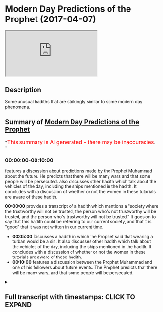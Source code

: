 # Modern Day Predictions of the Prophet (2017-04-07)

<iframe loading='lazy' allow='autoplay' src='https://www.youtube.com/embed/meza_N1vFCI'></iframe>

## Description

Some unusual hadiths that are strikingly similar to some modern day phenomena.

## Summary of [Modern Day Predictions of the Prophet](https://www.youtube.com/watch?v=meza_N1vFCI)

*<span style="color:red; font-size:125%">This summary is AI generated - there may be inaccuracies</span>. *

### <a onclick="modifyYTiframeseektime('0')">00:00:00-00:10:00</a>

 features a discussion about predictions made by the Prophet Muhammad about the future. He predicts that there will be many wars and that some people will be persecuted.  also discusses other hadith which talk about the vehicles of the day, including the ships mentioned in the hadith. It concludes with a discussion of whether or not the women in these tutorials are aware of these hadith.

**<a onclick="modifyYTiframeseektime('0')">00:00:00</a>** provides a transcript of a hadith which mentions a "society where the trustworthy will not be trusted, the person who's not trustworthy will be trusted, and the person who's trustworthy will not be trusted." It goes on to say that this hadith could be referring to our current society, and that it is "good" that it was not written in our current time.

* **<a onclick="modifyYTiframeseektime('300')">00:05:00</a>** Discusses a hadith in which the Prophet said that wearing a turban would be a sin. It also discusses other hadith which talk about the vehicles of the day, including the ships mentioned in the hadith. It concludes with a discussion of whether or not the women in these tutorials are aware of these hadith.
* **<a onclick="modifyYTiframeseektime('600')">00:10:00</a>** features a discussion between the Prophet Muhammad and one of his followers about future events. The Prophet predicts that there will be many wars, and that some people will be persecuted.

<details><summary><h2>Full transcript with timestamps: CLICK TO EXPAND</h2></summary>

<a onclick="modifyYTiframeseektime('1')">0:00:01</a> palutena's she saw me also dirty what do  
<a onclick="modifyYTiframeseektime('6')">0:00:06</a> I eat would you me Authority the hadith  
<a onclick="modifyYTiframeseektime('12')">0:00:12</a> which we talked about living massage so  
<a onclick="modifyYTiframeseektime('14')">0:00:14</a> let's go through some of the key bits  
<a onclick="modifyYTiframeseektime('15')">0:00:15</a> it's a long hadith it's a very long  
<a onclick="modifyYTiframeseektime('17')">0:00:17</a> hadith where is it mentioned this hadith  
<a onclick="modifyYTiframeseektime('19')">0:00:19</a> or even or solid is mentioned in an MOA  
<a onclick="modifyYTiframeseektime('23')">0:00:23</a> gem al-kabir  
<a onclick="modifyYTiframeseektime('24')">0:00:24</a> of tabarani el mohammed kabir whatever  
<a onclick="modifyYTiframeseektime('28')">0:00:28</a> line and he mentions as I said this is a  
<a onclick="modifyYTiframeseektime('33')">0:00:33</a> hadith which is died for Senate is  
<a onclick="modifyYTiframeseektime('35')">0:00:35</a> actually got one chain in it which is  
<a onclick="modifyYTiframeseektime('38')">0:00:38</a> one person which makes it kind of weak  
<a onclick="modifyYTiframeseektime('40')">0:00:40</a> hadith  
<a onclick="modifyYTiframeseektime('40')">0:00:40</a> it's got weakness in it however the nos  
<a onclick="modifyYTiframeseektime('43')">0:00:43</a> of it is very powerful like and because  
<a onclick="modifyYTiframeseektime('44')">0:00:44</a> it's not a pedantic we said we can move  
<a onclick="modifyYTiframeseektime('46')">0:00:46</a> on with it so let's go through some of  
<a onclick="modifyYTiframeseektime('47')">0:00:47</a> the key elements it says in them in a  
<a onclick="modifyYTiframeseektime('50')">0:00:50</a> dilemma society why shall I even my  
<a onclick="modifyYTiframeseektime('52')">0:00:52</a> child came super mohammed salameh says  
<a onclick="modifyYTiframeseektime('54')">0:00:54</a> what are the signs and portents of our  
<a onclick="modifyYTiframeseektime('55')">0:00:55</a> so promised Allah says in them in our  
<a onclick="modifyYTiframeseektime('57')">0:00:57</a> lemma Satya Shabbat yeah and certainly  
<a onclick="modifyYTiframeseektime('60')">0:01:00</a> there's some of the signs and the  
<a onclick="modifyYTiframeseektime('61')">0:01:01</a> portents of the hour and yet kun and  
<a onclick="modifyYTiframeseektime('63')">0:01:03</a> what I do I even that the basic the  
<a onclick="modifyYTiframeseektime('65')">0:01:05</a> child will be very angry probably with  
<a onclick="modifyYTiframeseektime('67')">0:01:07</a> his parents we're cool Matata Python and  
<a onclick="modifyYTiframeseektime('70')">0:01:10</a> that the rain will be acidic  
<a onclick="modifyYTiframeseektime('73')">0:01:13</a> they'll be acidic rain why well tomorrow  
<a onclick="modifyYTiframeseektime('77')">0:01:17</a> terminal high anyway how well I mean  
<a onclick="modifyYTiframeseektime('79')">0:01:19</a> that basically the person who is  
<a onclick="modifyYTiframeseektime('81')">0:01:21</a> trustworthy will be sorry that the  
<a onclick="modifyYTiframeseektime('85')">0:01:25</a> person who's not trustworthy will be  
<a onclick="modifyYTiframeseektime('86')">0:01:26</a> trusted at the person who's trustworthy  
<a onclick="modifyYTiframeseektime('87')">0:01:27</a> will not be trusted the part of the  
<a onclick="modifyYTiframeseektime('90')">0:01:30</a> hadith which is particularly interesting  
<a onclick="modifyYTiframeseektime('91')">0:01:31</a> or two or three parts  
<a onclick="modifyYTiframeseektime('92')">0:01:32</a> he says when tawa at Bravo is that when  
<a onclick="modifyYTiframeseektime('96')">0:01:36</a> the place will communicate with the  
<a onclick="modifyYTiframeseektime('97')">0:01:37</a> judge now asked I'd the Taliban not more  
<a onclick="modifyYTiframeseektime('100')">0:01:40</a> than one island Ponder's this love this  
<a onclick="modifyYTiframeseektime('103')">0:01:43</a> question  
<a onclick="modifyYTiframeseektime('103')">0:01:43</a> no words always and taught us a lot pop  
<a onclick="modifyYTiframeseektime('106')">0:01:46</a> and some of them said we don't know just  
<a onclick="modifyYTiframeseektime('108')">0:01:48</a> just clearly deserves and all this means  
<a onclick="modifyYTiframeseektime('110')">0:01:50</a> if you could translate it you can  
<a onclick="modifyYTiframeseektime('111')">0:01:51</a> translate make the place will be  
<a onclick="modifyYTiframeseektime('113')">0:01:53</a> communicating with each other something  
<a onclick="modifyYTiframeseektime('114')">0:01:54</a> like this yeah so what is it talking  
<a onclick="modifyYTiframeseektime('116')">0:01:56</a> about one of the problems is when our  
<a onclick="modifyYTiframeseektime('119')">0:01:59</a> some of the autumn I did because they'll  
<a onclick="modifyYTiframeseektime('121')">0:02:01</a> rely on the classical deficit yeah so if  
<a onclick="modifyYTiframeseektime('126')">0:02:06</a> there's no that I have not come across  
<a onclick="modifyYTiframeseektime('128')">0:02:08</a> and if someone has then you can  
<a onclick="modifyYTiframeseektime('129')">0:02:09</a> enlighten me but I have not come across  
<a onclick="modifyYTiframeseektime('130')">0:02:10</a> one deficit  
<a onclick="modifyYTiframeseektime('132')">0:02:12</a> this hadith no one I've not come across  
<a onclick="modifyYTiframeseektime('133')">0:02:13</a> one and I've looked around and I  
<a onclick="modifyYTiframeseektime('137')">0:02:17</a> basically are summoned Oliver in  
<a onclick="modifyYTiframeseektime('138')">0:02:18</a> different countries and they all come to  
<a onclick="modifyYTiframeseektime('141')">0:02:21</a> the conclusion so either say it could  
<a onclick="modifyYTiframeseektime('142')">0:02:22</a> mean it could mean the place it could  
<a onclick="modifyYTiframeseektime('144')">0:02:24</a> mean it could mean the dishes it could  
<a onclick="modifyYTiframeseektime('145')">0:02:25</a> mean a lot that's the furthest you get  
<a onclick="modifyYTiframeseektime('147')">0:02:27</a> because they're very worried to say  
<a onclick="modifyYTiframeseektime('149')">0:02:29</a> something of the Prophet that he didn't  
<a onclick="modifyYTiframeseektime('151')">0:02:31</a> say himself or that they'll have  
<a onclick="modifyYTiframeseektime('152')">0:02:32</a> Sullivan which that I have made  
<a onclick="modifyYTiframeseektime('153')">0:02:33</a> basically someone that came before them  
<a onclick="modifyYTiframeseektime('154')">0:02:34</a> to say the same thing so it's a good  
<a onclick="modifyYTiframeseektime('157')">0:02:37</a> Mandir  
<a onclick="modifyYTiframeseektime('157')">0:02:37</a> but it's very interesting for geology at  
<a onclick="modifyYTiframeseektime('161')">0:02:41</a> the end of the idea this is where your  
<a onclick="modifyYTiframeseektime('164')">0:02:44</a> Raja Babu Raja Lee with multiple Model T  
<a onclick="modifyYTiframeseektime('166')">0:02:46</a> the men will be satisfied with men and  
<a onclick="modifyYTiframeseektime('168')">0:02:48</a> women will be satisfied - in other words  
<a onclick="modifyYTiframeseektime('170')">0:02:50</a> homosexuality an and it also mentions  
<a onclick="modifyYTiframeseektime('173')">0:02:53</a> interestingly enough hadith which has  
<a onclick="modifyYTiframeseektime('175')">0:02:55</a> got some dolphin a some weakness you  
<a onclick="modifyYTiframeseektime('176')">0:02:56</a> know it mentioned that the people will  
<a onclick="modifyYTiframeseektime('179')">0:02:59</a> be marrying and then again the wood so a  
<a onclick="modifyYTiframeseektime('182')">0:03:02</a> man will be married his wife here method  
<a onclick="modifyYTiframeseektime('184')">0:03:04</a> he'll get divorced to her yeah but then  
<a onclick="modifyYTiframeseektime('187')">0:03:07</a> he'll continue living with her so the  
<a onclick="modifyYTiframeseektime('189')">0:03:09</a> horse will be seen as and then they'll  
<a onclick="modifyYTiframeseektime('190')">0:03:10</a> have kids and even Mozart was very  
<a onclick="modifyYTiframeseektime('193')">0:03:13</a> shocked to hear this and you get a so  
<a onclick="modifyYTiframeseektime('195')">0:03:15</a> this is another one now this is the one  
<a onclick="modifyYTiframeseektime('200')">0:03:20</a> hadith which relates to our current  
<a onclick="modifyYTiframeseektime('201')">0:03:21</a> present moment so if anyone says okay  
<a onclick="modifyYTiframeseektime('204')">0:03:24</a> this is a hadith in this and that you  
<a onclick="modifyYTiframeseektime('206')">0:03:26</a> know could have been written couldn't  
<a onclick="modifyYTiframeseektime('208')">0:03:28</a> have been written in the 21st century I  
<a onclick="modifyYTiframeseektime('209')">0:03:29</a> mean this would be ridiculous kinda or  
<a onclick="modifyYTiframeseektime('211')">0:03:31</a> 20th century or 90 it couldn't be you  
<a onclick="modifyYTiframeseektime('212')">0:03:32</a> know well so it would be the 20th oh it  
<a onclick="modifyYTiframeseektime('214')">0:03:34</a> was good right honey come on  
<a onclick="modifyYTiframeseektime('215')">0:03:35</a>  it's good that would be a  
<a onclick="modifyYTiframeseektime('217')">0:03:37</a> ridiculous claim I mean it would be  
<a onclick="modifyYTiframeseektime('219')">0:03:39</a> ridiculous enough claiming the other  
<a onclick="modifyYTiframeseektime('221')">0:03:41</a> Hadees because a lot of it was far after  
<a onclick="modifyYTiframeseektime('223')">0:03:43</a> the time of the Prophet anyways but now  
<a onclick="modifyYTiframeseektime('224')">0:03:44</a> we're going with delving into a more  
<a onclick="modifyYTiframeseektime('227')">0:03:47</a> than ridiculous claim I'll give you  
<a onclick="modifyYTiframeseektime('228')">0:03:48</a> another one where some of the Oliver  
<a onclick="modifyYTiframeseektime('231')">0:03:51</a> have said that this is talking about  
<a onclick="modifyYTiframeseektime('232')">0:03:52</a> something of today one other was called  
<a onclick="modifyYTiframeseektime('234')">0:03:54</a> one atom called ll Ben he says that this  
<a onclick="modifyYTiframeseektime('236')">0:03:56</a> is mentioning something today and he  
<a onclick="modifyYTiframeseektime('237')">0:03:57</a> says this hadith which is mentioned I  
<a onclick="modifyYTiframeseektime('240')">0:04:00</a> think in an array by abnormal if normal  
<a onclick="modifyYTiframeseektime('244')">0:04:04</a> is narrated and this actually hadith  
<a onclick="modifyYTiframeseektime('247')">0:04:07</a> this two of those Hadees there's more  
<a onclick="modifyYTiframeseektime('248')">0:04:08</a> than one one of them was narrated I  
<a onclick="modifyYTiframeseektime('251')">0:04:11</a> think inside my been his FISA hey hey in  
<a onclick="modifyYTiframeseektime('255')">0:04:15</a> his size book and I think another  
<a onclick="modifyYTiframeseektime('257')">0:04:17</a> alternative version is mentioned in I  
<a onclick="modifyYTiframeseektime('259')">0:04:19</a> saw a Muslim itself here so is this  
<a onclick="modifyYTiframeseektime('261')">0:04:21</a> society  
<a onclick="modifyYTiframeseektime('264')">0:04:24</a> basically the hadith says he says that  
<a onclick="modifyYTiframeseektime('268')">0:04:28</a> bouncer Sam said to come fear fear fear  
<a onclick="modifyYTiframeseektime('271')">0:04:31</a> he almighty in the end parts of my own  
<a onclick="modifyYTiframeseektime('274')">0:04:34</a> mind other words the end of times there  
<a onclick="modifyYTiframeseektime('277')">0:04:37</a> will be people your carbona Sarge's  
<a onclick="modifyYTiframeseektime('280')">0:04:40</a> little people will be you know writing  
<a onclick="modifyYTiframeseektime('283')">0:04:43</a> this such thing  
<a onclick="modifyYTiframeseektime('284')">0:04:44</a> what's the such so the professor's cash  
<a onclick="modifyYTiframeseektime('288')">0:04:48</a> back and the hell is going to look like  
<a onclick="modifyYTiframeseektime('290')">0:04:50</a> the heroines they had so if you look at  
<a onclick="modifyYTiframeseektime('293')">0:04:53</a> the classical dictionaries of what these  
<a onclick="modifyYTiframeseektime('294')">0:04:54</a> things actually mean is talking about  
<a onclick="modifyYTiframeseektime('296')">0:04:56</a> the classical or dictionaries not  
<a onclick="modifyYTiframeseektime('298')">0:04:58</a> today's dictionaries like listen Arab  
<a onclick="modifyYTiframeseektime('300')">0:05:00</a> and this kind of things if you collect  
<a onclick="modifyYTiframeseektime('301')">0:05:01</a> all of the old dictionaries and you make  
<a onclick="modifyYTiframeseektime('303')">0:05:03</a> a researcher back which I did to be  
<a onclick="modifyYTiframeseektime('304')">0:05:04</a> honest I want to find out what it was  
<a onclick="modifyYTiframeseektime('306')">0:05:06</a> talking about it's talking about a thing  
<a onclick="modifyYTiframeseektime('310')">0:05:10</a> which basically looks like a ship and  
<a onclick="modifyYTiframeseektime('314')">0:05:14</a> some of the commentators say it looks  
<a onclick="modifyYTiframeseektime('316')">0:05:16</a> like the ship of the ad gem of the  
<a onclick="modifyYTiframeseektime('318')">0:05:18</a> non-arabs so another ships are the herbs  
<a onclick="modifyYTiframeseektime('320')">0:05:20</a> created the ships are their own herbs  
<a onclick="modifyYTiframeseektime('321')">0:05:21</a> creative it's basically enclosed inside  
<a onclick="modifyYTiframeseektime('324')">0:05:24</a> the very this has got chilled which is  
<a onclick="modifyYTiframeseektime('326')">0:05:26</a> leather yeah so it's got leather  
<a onclick="modifyYTiframeseektime('328')">0:05:28</a> interiors the exteriors are fortified  
<a onclick="modifyYTiframeseektime('331')">0:05:31</a> from each angle we're not talking about  
<a onclick="modifyYTiframeseektime('333')">0:05:33</a> a horse and carriage here because  
<a onclick="modifyYTiframeseektime('334')">0:05:34</a> something else asked somebody in  
<a onclick="modifyYTiframeseektime('336')">0:05:36</a> speakers corner she's a horse and  
<a onclick="modifyYTiframeseektime('337')">0:05:37</a> carriage house and car doesn't look like  
<a onclick="modifyYTiframeseektime('338')">0:05:38</a> a ship my friend you know it doesn't it  
<a onclick="modifyYTiframeseektime('342')">0:05:42</a> really doesn't so but then it continues  
<a onclick="modifyYTiframeseektime('346')">0:05:46</a> and it says that they're going to be  
<a onclick="modifyYTiframeseektime('347')">0:05:47</a> riding this and then they're going to be  
<a onclick="modifyYTiframeseektime('349')">0:05:49</a> a liable message they're going to be  
<a onclick="modifyYTiframeseektime('352')">0:05:52</a> running it until the Masjid those look  
<a onclick="modifyYTiframeseektime('355')">0:05:55</a> at the imagery that's created is the  
<a onclick="modifyYTiframeseektime('357')">0:05:57</a> imagery that's created that these  
<a onclick="modifyYTiframeseektime('358')">0:05:58</a> vehicles which Albania so I've got some  
<a onclick="modifyYTiframeseektime('362')">0:06:02</a> person who say he has said that this is  
<a onclick="modifyYTiframeseektime('364')">0:06:04</a> these are say a lot these are the cars  
<a onclick="modifyYTiframeseektime('366')">0:06:06</a> of today he said this they said although  
<a onclick="modifyYTiframeseektime('370')">0:06:10</a> I'll obviously gonna sell our land  
<a onclick="modifyYTiframeseektime('371')">0:06:11</a> because he was like nothing we can say  
<a onclick="modifyYTiframeseektime('372')">0:06:12</a> hundred percent but this is seems  
<a onclick="modifyYTiframeseektime('374')">0:06:14</a> completely in correlation yeah these  
<a onclick="modifyYTiframeseektime('377')">0:06:17</a> things which are basically like smoke  
<a onclick="modifyYTiframeseektime('379')">0:06:19</a> because if you think about from when I  
<a onclick="modifyYTiframeseektime('380')">0:06:20</a> was thinking about this yeah nouns are  
<a onclick="modifyYTiframeseektime('383')">0:06:23</a> things that you can you can identify  
<a onclick="modifyYTiframeseektime('384')">0:06:24</a> this a proper noun this is a common noun  
<a onclick="modifyYTiframeseektime('386')">0:06:26</a> distant you know an abstract now yeah  
<a onclick="modifyYTiframeseektime('388')">0:06:28</a> you've got you know you know you can you  
<a onclick="modifyYTiframeseektime('390')">0:06:30</a> can bunch nouns into proper concrete  
<a onclick="modifyYTiframeseektime('393')">0:06:33</a> abstract abstract like a lot of emotions  
<a onclick="modifyYTiframeseektime('395')">0:06:35</a> in that concrete like things  
<a onclick="modifyYTiframeseektime('397')">0:06:37</a> things that at the time there was no  
<a onclick="modifyYTiframeseektime('399')">0:06:39</a> cost so how is he going to explain cars  
<a onclick="modifyYTiframeseektime('400')">0:06:40</a> if you think about it yeah so he used  
<a onclick="modifyYTiframeseektime('403')">0:06:43</a> words or he used the things that were  
<a onclick="modifyYTiframeseektime('406')">0:06:46</a> available to him at his time and the  
<a onclick="modifyYTiframeseektime('408')">0:06:48</a> closest thing that he could use Sol  
<a onclick="modifyYTiframeseektime('411')">0:06:51</a> ilaria Salam to mention what we're going  
<a onclick="modifyYTiframeseektime('414')">0:06:54</a> to be riding on today's world  
<a onclick="modifyYTiframeseektime('415')">0:06:55</a> he used basically these ships which were  
<a onclick="modifyYTiframeseektime('418')">0:06:58</a> if you look at the old Roman ships go  
<a onclick="modifyYTiframeseektime('419')">0:06:59</a> onto Google I look at the old Roman  
<a onclick="modifyYTiframeseektime('421')">0:07:01</a> ships how they look it's probably the  
<a onclick="modifyYTiframeseektime('422')">0:07:02</a> best bet for if you're going to say that  
<a onclick="modifyYTiframeseektime('425')">0:07:05</a> something looks like a car hundred  
<a onclick="modifyYTiframeseektime('426')">0:07:06</a> percent in fact some of them have wheels  
<a onclick="modifyYTiframeseektime('427')">0:07:07</a> some of them have wheels is it they have  
<a onclick="modifyYTiframeseektime('430')">0:07:10</a> their wheels in the baba is the best bet  
<a onclick="modifyYTiframeseektime('432')">0:07:12</a> so he says that it's going to be like  
<a onclick="modifyYTiframeseektime('435')">0:07:15</a> these things which have wheels i sorry  
<a onclick="modifyYTiframeseektime('436')">0:07:16</a> this is gonna look like ships is going  
<a onclick="modifyYTiframeseektime('438')">0:07:18</a> to have jilt from inside of it's going  
<a onclick="modifyYTiframeseektime('440')">0:07:20</a> to have this kind of leather interiors  
<a onclick="modifyYTiframeseektime('441')">0:07:21</a> mm-hmm and you're going to be riding  
<a onclick="modifyYTiframeseektime('445')">0:07:25</a> around listen to this al interesting  
<a onclick="modifyYTiframeseektime('446')">0:07:26</a> well I is interesting here he says  
<a onclick="modifyYTiframeseektime('448')">0:07:28</a> you're going to be riding around and  
<a onclick="modifyYTiframeseektime('449')">0:07:29</a> you're going to come out who's going to  
<a onclick="modifyYTiframeseektime('452')">0:07:32</a> come out of this cause some women some  
<a onclick="modifyYTiframeseektime('457')">0:07:37</a> women are gonna come out the vehicles  
<a onclick="modifyYTiframeseektime('459')">0:07:39</a> and they're going to be out yet yes yes  
<a onclick="modifyYTiframeseektime('464')">0:07:44</a> and this hadith cassia is inside Muslim  
<a onclick="modifyYTiframeseektime('465')">0:07:45</a> as well I the earth case yet which means  
<a onclick="modifyYTiframeseektime('471')">0:07:51</a> they dressed on naked at the same time  
<a onclick="modifyYTiframeseektime('472')">0:07:52</a> meaning they were in very tight clothes  
<a onclick="modifyYTiframeseektime('473')">0:07:53</a> by the way these are Muslim women yes  
<a onclick="modifyYTiframeseektime('476')">0:07:56</a> how do we know that because that is  
<a onclick="modifyYTiframeseektime('478')">0:07:58</a> continues that they're going to have  
<a onclick="modifyYTiframeseektime('479')">0:07:59</a> kind of a job which going to be cash but  
<a onclick="modifyYTiframeseektime('481')">0:08:01</a> it's going to look like come the camels  
<a onclick="modifyYTiframeseektime('484')">0:08:04</a> thing that you know this kind of camels  
<a onclick="modifyYTiframeseektime('486')">0:08:06</a> I have this thing like this now this I  
<a onclick="modifyYTiframeseektime('489')">0:08:09</a> suppose I'll never live never seen it  
<a onclick="modifyYTiframeseektime('491')">0:08:11</a> just as a side note any but never seen  
<a onclick="modifyYTiframeseektime('492')">0:08:12</a> this head job tutorials I've never seen  
<a onclick="modifyYTiframeseektime('494')">0:08:14</a> my name is Mohammed hi Jabbar yeah so  
<a onclick="modifyYTiframeseektime('497')">0:08:17</a> sometimes in the recommended I see it  
<a onclick="modifyYTiframeseektime('498')">0:08:18</a> like because my name is how I see my  
<a onclick="modifyYTiframeseektime('500')">0:08:20</a> videos in that a job should Saudis and I  
<a onclick="modifyYTiframeseektime('502')">0:08:22</a> was just wondering Danny I always  
<a onclick="modifyYTiframeseektime('503')">0:08:23</a> wondered do they did actually think up  
<a onclick="modifyYTiframeseektime('505')">0:08:25</a> the high Jabba put on or something good  
<a onclick="modifyYTiframeseektime('507')">0:08:27</a> I mean is that what they do okay Lana  
<a onclick="modifyYTiframeseektime('510')">0:08:30</a> I'm not going to any I don't know what  
<a onclick="modifyYTiframeseektime('512')">0:08:32</a> they're doing but I realized stuff for  
<a onclick="modifyYTiframeseektime('516')">0:08:36</a> Allah and this is not to take any any to  
<a onclick="modifyYTiframeseektime('519')">0:08:39</a> take the mick of any particular  
<a onclick="modifyYTiframeseektime('522')">0:08:42</a> community but they basically doing  
<a onclick="modifyYTiframeseektime('525')">0:08:45</a> turban is not like sick sick boys you  
<a onclick="modifyYTiframeseektime('527')">0:08:47</a> know the secret so the girls I have to  
<a onclick="modifyYTiframeseektime('529')">0:08:49</a> turban  
<a onclick="modifyYTiframeseektime('529')">0:08:49</a> like a Sikh man and I just never  
<a onclick="modifyYTiframeseektime('532')">0:08:52</a> expected one this is basically what's  
<a onclick="modifyYTiframeseektime('534')">0:08:54</a> being described can you imagine this  
<a onclick="modifyYTiframeseektime('537')">0:08:57</a> turban thing that these guys are doing  
<a onclick="modifyYTiframeseektime('538')">0:08:58</a> I'm guessing they probably got it from  
<a onclick="modifyYTiframeseektime('539')">0:08:59</a> the hijab tutorial things yeah so the  
<a onclick="modifyYTiframeseektime('542')">0:09:02</a> question is why they're doing that  
<a onclick="modifyYTiframeseektime('543')">0:09:03</a> because you know the process of her I  
<a onclick="modifyYTiframeseektime('545')">0:09:05</a> wonder he says that they're metal  
<a onclick="modifyYTiframeseektime('547')">0:09:07</a> netting that they are cursed women you  
<a onclick="modifyYTiframeseektime('550')">0:09:10</a> know and then another another hadith it  
<a onclick="modifyYTiframeseektime('552')">0:09:12</a> says sin fan our homeland our home at  
<a onclick="modifyYTiframeseektime('557')">0:09:17</a> this isn't how a Muslim he said there's  
<a onclick="modifyYTiframeseektime('559')">0:09:19</a> two people to add two cups of people  
<a onclick="modifyYTiframeseektime('560')">0:09:20</a> that I've never seen and that they both  
<a onclick="modifyYTiframeseektime('563')">0:09:23</a> go to the Hellfire and obviously we know  
<a onclick="modifyYTiframeseektime('565')">0:09:25</a> Allison o-jama when Allah and the  
<a onclick="modifyYTiframeseektime('567')">0:09:27</a> messenger threatened with the Hellfire  
<a onclick="modifyYTiframeseektime('568')">0:09:28</a> Allah can still forgive this yeah but  
<a onclick="modifyYTiframeseektime('570')">0:09:30</a> we're saying when the Hellfire is being  
<a onclick="modifyYTiframeseektime('574')">0:09:34</a> said it's a major sin becomes a major  
<a onclick="modifyYTiframeseektime('575')">0:09:35</a> sin so wearing a turban by extension  
<a onclick="modifyYTiframeseektime('577')">0:09:37</a> according to the hymen is it that would  
<a onclick="modifyYTiframeseektime('580')">0:09:40</a> over and stuff like ban his book he said  
<a onclick="modifyYTiframeseektime('581')">0:09:41</a> that one opinion is that if Allah and  
<a onclick="modifyYTiframeseektime('583')">0:09:43</a> the messenger threatened with with fire  
<a onclick="modifyYTiframeseektime('585')">0:09:45</a> or the Hellfire this is a major sin so  
<a onclick="modifyYTiframeseektime('587')">0:09:47</a> I'm just wondering like I haven't seen  
<a onclick="modifyYTiframeseektime('589')">0:09:49</a> any I don't know any judge anybody but  
<a onclick="modifyYTiframeseektime('591')">0:09:51</a> this woman who do the hedge up tutorials  
<a onclick="modifyYTiframeseektime('593')">0:09:53</a> and these things do they not know this  
<a onclick="modifyYTiframeseektime('594')">0:09:54</a> hadith maybe they don't  
<a onclick="modifyYTiframeseektime('595')">0:09:55</a> a lotta maybe they think is okay well  
<a onclick="modifyYTiframeseektime('597')">0:09:57</a> like I'm going to presume the best  
<a onclick="modifyYTiframeseektime('598')">0:09:58</a> because I don't know what they're doing  
<a onclick="modifyYTiframeseektime('600')">0:10:00</a> in that channel but you know it's tough  
<a onclick="modifyYTiframeseektime('603')">0:10:03</a> a lot sometimes I'll see like a  
<a onclick="modifyYTiframeseektime('604')">0:10:04</a> thumbnail of you know they did an e a  
<a onclick="modifyYTiframeseektime('607')">0:10:07</a> lot of time anyways I'm another point  
<a onclick="modifyYTiframeseektime('611')">0:10:11</a> here  
</details>
